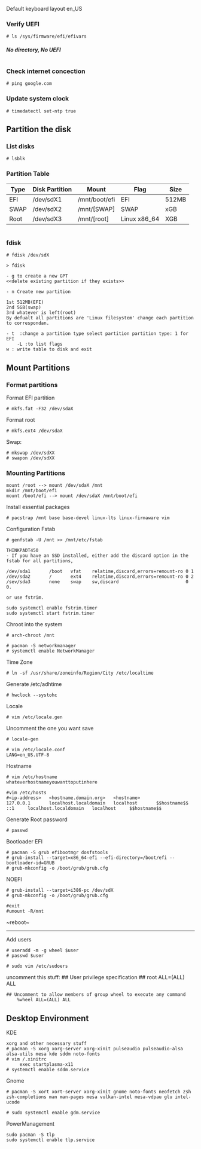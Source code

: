 Default keyboard layout en_US

### Verify UEFI
```
# ls /sys/firmware/efi/efivars
```
#####  No directory, No UEFI
#
### Check internet concection
```
# ping google.com
```

### Update system clock
```
# timedatectl set-ntp true
```

## Partition the disk
### List disks 
```
# lsblk
```
### Partition Table

Type | Disk Partition | Mount | Flag | Size |
---- | ---------- | ----- | ---- | ---- |	
EFI  | /dev/sdX1  |	/mnt/boot/efi | EFI | 512MB
SWAP | /dev/sdX2  | /mnt/[SWAP] | SWAP | xGB
Root | /dev/sdX3  | /mnt/[root]	| Linux x86_64 | XGB

#
### fdisk

```
# fdisk /dev/sdX
```
```
> fdisk

- g to create a new GPT
<<delete exіsting partition if they exists>>

- n Create new partition

1st 512MB(EFI) 
2nd 5GB(swap)
3rd whatever is left(root)
By defualt all partitions are 'Linux filesystem' change each partition to correspondan.

- t  :change a partition type select partition partition type: 1 for EFI
	-L :to list flags
w : write table to disk and exit

```	

## Mount Partitions
### Format partitions

Format EFI partition 
```
# mkfs.fat -F32 /dev/sdaX  
```
Format root 
```
# mkfs.ext4 /dev/sdaX
````
Swap:
```
# mkswap /dev/sdXX
# swapon /dev/sdXX	
```
### Mounting Partitions
```
mount /root --> mount /dev/sdaX /mnt
mkdir /mnt/boot/efi
mount /boot/efi --> mount /dev/sdaX /mnt/boot/efi
```
Install essential packages
```
# pacstrap /mnt base base-devel linux-lts linux-firmaware vim 
```

Configuration
Fstab
```
# genfstab -U /mnt >> /mnt/etc/fstab
```
	THINKPADT450
	- If you have an SSD installed, either add the discard option in the fstab for all partitions,

	/dev/sda1       /boot   vfat    relatime,discard,errors=remount-ro 0 1
	/dev/sda2       /       ext4    relatime,discard,errors=remount-ro 0 2
	/sev/sda3       none    swap    sw,discard                         0 0.

	or use fstrim.

	sudo systemctl enable fstrim.timer
	sudo systemctl start fstrim.timer

Chroot into the system
```
# arch-chroot /mnt
```

```
# pacman -S networkmanager
# systemctl enable NetworkManager
```

Time Zone
```
# ln -sf /usr/share/zoneinfo/Region/City /etc/localtime
```
Generate /etc/adhtime
```
# hwclock --systohc
```

Locale
```
# vim /etc/locale.gen
```
Uncomment the one you want
save
```
# locale-gen
```
```
# vim /etc/locale.conf
LANG=en_US.UTF-8
```

Hostname
```
# vim /etc/hostname
whateverhostnameyouwanttoputinhere
```
```
#vim /etc/hosts
#<ip-address>   <hostname.domain.org>   <hostname>
127.0.0.1       localhost.localdomain   localhost       $$hostname$$
::1     localhost.localdomain   localhost     $$hostname$$
```
Generate Root password
```
# passwd 
```

Bootloader
EFI
```
# pacman -S grub efibootmgr dosfѕtools
# grub-install --target=x86_64-efi --efi-directory=/boot/efi --bootloader-id=GRUB
# grub-mkconfig -o /boot/grub/grub.cfg
```

NOEFI
```
# grub-install --target=i386-pc /dev/sdX
# grub-mkconfig -o /boot/grub/grub.cfg
```
```
#exit
#umount -R/mnt
```
~reboot~

----------
Add users
```
# useradd -m -g wheel $user
# passwd $user
```
```
# sudo vim /etc/sudoers
```
uncomment this stuff:
	## User privilege specification
	##
		root ALL=(ALL) ALL

	## Uncomment to allow members of group wheel to execute any command
 		%wheel ALL=(ALL) ALL

## Desktop Environment

KDE
```
xorg and other necessary stuff
# pacman -S xorg xorg-server xorg-xinit pulseaudio pulseaudio-alsa alsa-utils mesa kde sddm noto-fonts
# vim /.xinitrc
	 exec startplasma-x11
# systemctl enable sddm.service
```

Gnome
```
# pacman -S xort xort-server xorg-xinit gnome noto-fonts neofetch zsh zsh-completions man man-pages mesa vulkan-intel mesa-vdpau glu intel-ucode
```
```
# sudo systemctl enable gdm.service
```
PowerManagement
```
sudo pacman -S tlp
sudo systemctl enable tlp.service
```






